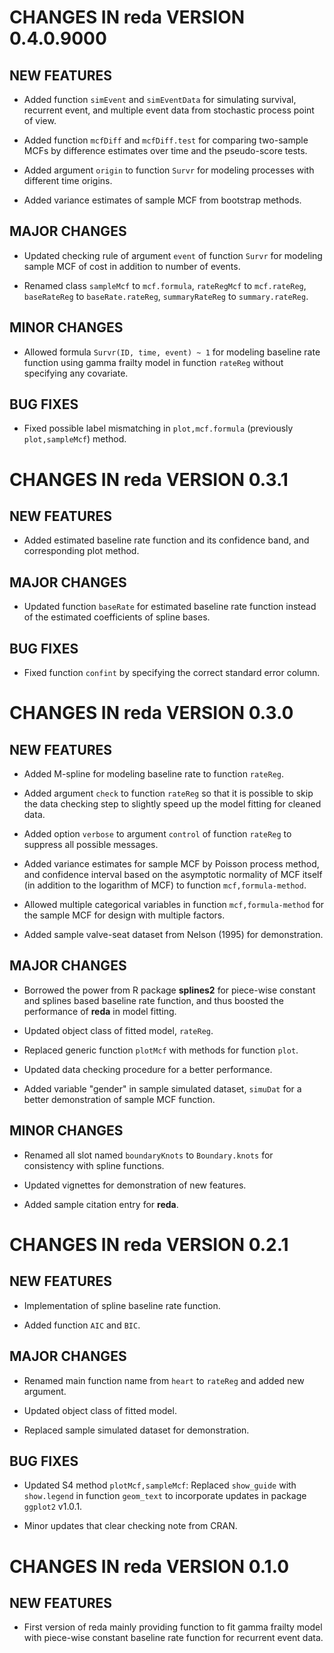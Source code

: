 # CHANGES IN reda VERSION 0.4.0.9000

## NEW FEATURES

* Added function `simEvent` and `simEventData` for simulating survival,
  recurrent event, and multiple event data from stochastic process point of
  view.

* Added function `mcfDiff` and `mcfDiff.test` for comparing two-sample MCFs by
  difference estimates over time and the pseudo-score tests.

* Added argument `origin` to function `Survr` for modeling processes with
  different time origins.

* Added variance estimates of sample MCF from bootstrap methods.

## MAJOR CHANGES

* Updated checking rule of argument `event` of function `Survr` for modeling
  sample MCF of cost in addition to number of events.

* Renamed class `sampleMcf` to `mcf.formula`, `rateRegMcf` to `mcf.rateReg`,
  `baseRateReg` to `baseRate.rateReg`, `summaryRateReg` to `summary.rateReg`.

## MINOR CHANGES

* Allowed formula `Survr(ID, time, event) ~ 1` for modeling baseline rate
  function using gamma frailty model in function `rateReg` without specifying
  any covariate.

## BUG FIXES

* Fixed possible label mismatching in `plot,mcf.formula` (previously
  `plot,sampleMcf`) method.


# CHANGES IN reda VERSION 0.3.1

## NEW FEATURES

* Added estimated baseline rate function and its confidence band, and
  corresponding plot method.

## MAJOR CHANGES

* Updated function `baseRate` for estimated baseline rate function instead of
  the estimated coefficients of spline bases.

## BUG FIXES

* Fixed function `confint` by specifying the correct standard error column.


# CHANGES IN reda VERSION 0.3.0

## NEW FEATURES

* Added M-spline for modeling baseline rate to function `rateReg`.

* Added argument `check` to function `rateReg` so that it is possible to skip
  the data checking step to slightly speed up the model fitting for cleaned
  data.

* Added option `verbose` to argument `control` of function `rateReg` to suppress
  all possible messages.

* Added variance estimates for sample MCF by Poisson process method, and
  confidence interval based on the asymptotic normality of MCF itself (in
  addition to the logarithm of MCF) to function `mcf,formula-method`.

* Allowed multiple categorical variables in function `mcf,formula-method` for
  the sample MCF for design with multiple factors.

* Added sample valve-seat dataset from Nelson (1995) for demonstration.

## MAJOR CHANGES

* Borrowed the power from R package **splines2** for piece-wise constant and
  splines based baseline rate function, and thus boosted the performance of
  **reda** in model fitting.

* Updated object class of fitted model, `rateReg`.

* Replaced generic function `plotMcf` with methods for function `plot`.

* Updated data checking procedure for a better performance.

* Added variable "gender" in sample simulated dataset, `simuDat` for a better
  demonstration of sample MCF function.

## MINOR CHANGES

* Renamed all slot named `boundaryKnots` to `Boundary.knots` for consistency
  with spline functions.

* Updated vignettes for demonstration of new features.

* Added sample citation entry for **reda**.


# CHANGES IN reda VERSION 0.2.1

## NEW FEATURES

* Implementation of spline baseline rate function.

* Added function `AIC` and `BIC`.

## MAJOR CHANGES

* Renamed main function name from `heart` to `rateReg` and added new argument.

* Updated object class of fitted model.

* Replaced sample simulated dataset for demonstration.

## BUG FIXES

* Updated S4 method `plotMcf,sampleMcf`: Replaced `show_guide` with
  `show.legend` in function `geom_text` to incorporate updates in package
  `ggplot2` v1.0.1.

* Minor updates that clear checking note from CRAN.


# CHANGES IN reda VERSION 0.1.0

## NEW FEATURES

* First version of reda mainly providing function to fit gamma frailty model
  with piece-wise constant baseline rate function for recurrent event data.

